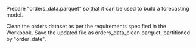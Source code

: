 Prepare "orders_data.parquet" so that it can be used to build a forecasting model.

Clean the orders dataset as per the requirements specified in the Workbook.
Save the updated file as orders_data_clean.parquet, partitioned by "order_date".
